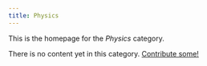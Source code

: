 ```yaml
---
title: Physics
---
```


This is the homepage for the *Physics* category.

There is no content yet in this category. [Contribute some!](/contribute/index.html)
